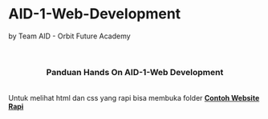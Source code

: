 # AID-1-Web-Development
by Team AID - Orbit Future Academy

<br>
<h3 align="center">
  Panduan Hands On AID-1-Web Development
</h3>

<br>
Untuk melihat html dan css yang rapi bisa membuka folder <a href="https://github.com/afrizalmeka/AID-1-Web-Development/tree/main/Contoh%20Website%20Rapi"><strong>Contoh Website Rapi</a>
